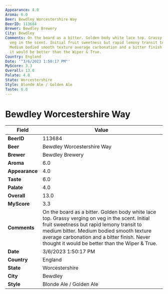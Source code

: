 ```yaml
---
Appearance: 4.0
Aroma: 6.0
Beer: Bewdley Worcestershire Way
BeerID: 113684
Brewer: Bewdley Brewery
City: Bewdley
Comments: On the board as a bitter. Golden body white lace top. Grassy verging  on
  veg in the scent. Initial fruit sweetness but rapid lemony transit to medium bitter.
  Medium bodied smooth texture average carbonation and a bitter finish. Never thought
  it would be better than the Wiper & True.
Country: England
Date: '"3/6/2023 1:50:17 PM"'
MyScore: 3.3
Overall: 13.0
Palate: 4.0
State: Worcestershire
Style: Blonde Ale / Golden Ale
Taste: 6.0
---
```


# Bewdley Worcestershire Way

| Field         | Value |
|---------------|-------|
| **BeerID** | 113684 |
| **Beer** | Bewdley Worcestershire Way |
| **Brewer** | Bewdley Brewery |
| **Aroma** | 6.0 |
| **Appearance** | 4.0 |
| **Taste** | 6.0 |
| **Palate** | 4.0 |
| **Overall** | 13.0 |
| **MyScore** | 3.3 |
| **Comments** | On the board as a bitter. Golden body white lace top. Grassy verging  on veg in the scent. Initial fruit sweetness but rapid lemony transit to medium bitter. Medium bodied smooth texture average carbonation and a bitter finish. Never thought it would be better than the Wiper & True. |
| **Date** | 3/6/2023 1:50:17 PM |
| **Country** | England |
| **State** | Worcestershire |
| **City** | Bewdley |
| **Style** | Blonde Ale / Golden Ale |
